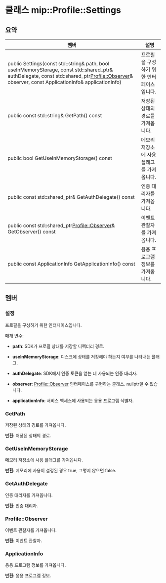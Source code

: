 # <a name="class-mipprofilesettings"></a>클래스 mip::Profile::Settings 
  
## <a name="summary"></a>요약
 멤버                        | 설명                                
--------------------------------|---------------------------------------------
public Settings(const std::string& path, bool useInMemoryStorage, const std::shared_ptr<AuthDelegate>& authDelegate, const std::shared_ptr<Profile::Observer>& observer, const ApplicationInfo& applicationInfo)  |  프로필을 구성하기 위한 인터페이스입니다.
 public const std::string& GetPath() const  |  저장된 상태의 경로를 가져옵니다.
 public bool GetUseInMemoryStorage() const  |  메모리 저장소에 사용 플래그를 가져옵니다.
public const std::shared_ptr<AuthDelegate>& GetAuthDelegate() const  |  인증 대리자를 가져옵니다.
public const std::shared_ptr<Profile::Observer>& GetObserver() const  |  이벤트 관찰자를 가져옵니다.
 public const ApplicationInfo GetApplicationInfo() const  |  응용 프로그램 정보를 가져옵니다.
  
## <a name="members"></a>멤버
  
### <a name="settings"></a>설정
프로필을 구성하기 위한 인터페이스입니다.

매개 변수:  
* **path**: SDK가 프로필 상태를 저장할 디렉터리 경로. 


* **useInMemoryStorage**: 디스크에 상태를 저장해야 하는지 여부를 나타내는 플래그. 


* **authDelegate**: SDK에서 인증 토큰을 얻는 데 사용되는 인증 대리자. 


* **observer**: [Profile::Observer](class_mip_profile_observer.md) 인터페이스를 구현하는 클래스. nullptr일 수 없습니다. 


* **applicationInfo**: 서비스 액세스에 사용되는 응용 프로그램 식별자.


  
### <a name="getpath"></a>GetPath
저장된 상태의 경로를 가져옵니다.

  
**반환**: 저장된 상태의 경로.
  
### <a name="getuseinmemorystorage"></a>GetUseInMemoryStorage
메모리 저장소에 사용 플래그를 가져옵니다.

  
**반환**: 메모리에 사용이 설정된 경우 true, 그렇지 않으면 false.
  
### <a name="getauthdelegate"></a>GetAuthDelegate
인증 대리자를 가져옵니다.

  
**반환**: 인증 대리자.
  
### <a name="profileobserver"></a>Profile::Observer
이벤트 관찰자를 가져옵니다.

  
**반환**: 이벤트 관찰자.
  
### <a name="applicationinfo"></a>ApplicationInfo
응용 프로그램 정보를 가져옵니다.

  
**반환**: 응용 프로그램 정보.